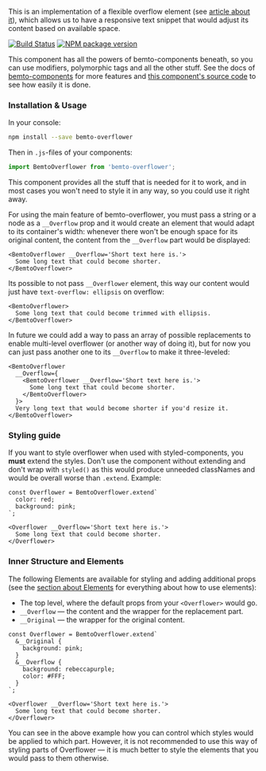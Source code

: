 This is an implementation of a flexible overflow element (see [article about it](http://kizu.ru/en/blog/flexible-overflow/)), which allows us to have a responsive text snippet that would adjust its content based on available space.

[![Build Status][build]][build-link] [![NPM package version][version]][version-link]

[build]: https://travis-ci.org/bemto/bemto-overflower.svg?branch=master
[build-link]: https://travis-ci.org/bemto/bemto-overflower
[version]: https://img.shields.io/npm/v/bemto-overflower.svg
[version-link]: https://www.npmjs.com/package/bemto-overflower

This component has all the powers of bemto-components beneath, so you can use modifiers, polymorphic tags and all the other stuff. See the docs of [bemto-components](http://kizu.ru/bemto-components/#elements) for more features and [this component's source code](https://github.com/bemto/bemto-overflower) to see how easily it is done.

### Installation & Usage

In your console:

``` sh
npm install --save bemto-overflower
```

Then in `.js`-files of your components:

``` js static
import BemtoOverflower from 'bemto-overflower';
```

This component provides all the stuff that is needed for it to work, and in most cases you won't need to style it in any way, so you could use it right away.

For using the main feature of bemto-overflower, you must pass a string or a node as a `__Overflow` prop and it would create an element that would adapt to its container's width: whenever there won't be enough space for its original content, the content from the `__Overflow` part would be displayed:

    <BemtoOverflower __Overflow='Short text here is.'>
      Some long text that could become shorter.
    </BemtoOverflower>

Its possible to not pass `__Overflower` element, this way our content would just have `text-overflow: ellipsis` on overflow:

    <BemtoOverflower>
      Some long text that could become trimmed with ellipsis.
    </BemtoOverflower>

In future we could add a way to pass an array of possible replacements to enable multi-level overflower (or another way of doing it), but for now you can just pass another one to its `__Overflow` to make it three-leveled:

    <BemtoOverflower
      __Overflow={
        <BemtoOverflower __Overflow='Short text here is.'>
          Some long text that could become shorter.
        </BemtoOverflower>
      }>
      Very long text that would become shorter if you'd resize it.
    </BemtoOverflower>

### Styling guide

If you want to style overflower when used with styled-components, you **must** extend the styles. Don't use the component without extending and don't wrap with `styled()` as this would produce unneeded classNames and would be overall worse than `.extend`. Example:

    const Overflower = BemtoOverflower.extend`
      color: red;
      background: pink;
    `;

    <Overflower __Overflow='Short text here is.'>
      Some long text that could become shorter.
    </Overflower>

### Inner Structure and Elements

The following Elements are available for styling and adding additional props (see the [section about Elements](http://kizu.ru/bemto-components/#elements) for everything about how to use elements):

- The top level, where the default props from your `<Overflower>` would go.
- `__Overflow` — the content and the wrapper for the replacement part.
- `__Original` — the wrapper for the original content.

<!-- -->

    const Overflower = BemtoOverflower.extend`
      &__Original {
        background: pink;
      }
      &__Overflow {
        background: rebeccapurple;
        color: #FFF;
      }
    `;

    <Overflower __Overflow='Short text here is.'>
      Some long text that could become shorter.
    </Overflower>

You can see in the above example how you can control which styles would be applied to which part. However, it is not recommended to use this way of styling parts of Overflower — it is much better to style the elements that you would pass to them otherwise.
